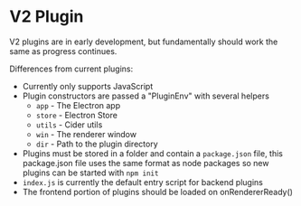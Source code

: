 # V2 Plugin
V2 plugins are in early development, but fundamentally should work the same as progress continues.

Differences from current plugins:
* Currently only supports JavaScript
* Plugin constructors are passed a "PluginEnv" with several helpers
  * `app` - The Electron app
  * `store` - Electron Store
  * `utils` - Cider utils
  * `win` - The renderer window
  * `dir` - Path to the plugin directory
* Plugins must be stored in a folder and contain a `package.json` file, this package.json file uses the same format as node packages so new plugins can be started with `npm init`
* `index.js` is currently the default entry script for backend plugins
* The frontend portion of plugins should be loaded on onRendererReady()
